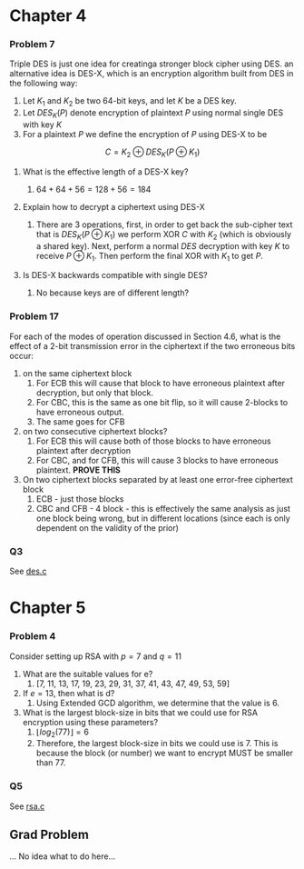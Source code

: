 # Chapter 4

### Problem 7

Triple DES is just one idea for creatinga stronger block cipher using DES. an alternative idea is DES-X, which is an encryption algorithm built from DES in the following way:

1.  Let $K_1$ and $K_2$ be two 64-bit keys, and let $K$ be a DES key.
2.  Let $DES_K(P)$ denote encryption of plaintext $P$ using normal single DES with key $K$
3.  For a plaintext $P$ we define the encryption of $P$ using DES-X to be

$$C = K_2 \oplus DES_K(P\oplus K_1)$$

1.  What is the effective length of a DES-X key?
    1. $64 + 64 + 56 = 128 + 56 = 184$
1.  Explain how to decrypt a ciphertext using DES-X
    1. There are 3 operations, first, in order to get back the sub-cipher text that is $DES_K(P\oplus K_1)$ we perform XOR $C$ with $K_2$ (which is obviously a shared key). Next, perform a normal $DES$ decryption with key $K$ to receive $P \oplus K_1$. Then perform the final XOR with $K_1$ to get $P$.
1.  Is DES-X backwards compatible with single DES?

    1. No because keys are of different length?

### Problem 17

For each of the modes of operation discussed in Section 4.6, what is the effect of a 2-bit transmission error in the ciphertext if the two erroneous bits occur:

1. on the same ciphertext block
   1. For ECB this will cause that block to have erroneous plaintext after decryption, but only that block.
   2. For CBC, this is the same as one bit flip, so it will cause 2-blocks to have erroneous output.
   3. The same goes for CFB
2. on two consecutive ciphertext blocks?
   1. For ECB this will cause both of those blocks to have erroneous plaintext after decryption
   2. For CBC, and for CFB, this will cause 3 blocks to have erroneous plaintext. **PROVE THIS**
3. On two ciphertext blocks separated by at least one error-free ciphertext block
   1. ECB - just those blocks
   2. CBC and CFB - 4 block - this is effectively the same analysis as just one block being wrong, but in different locations (since each is only dependent on the validity of the prior)

### Q3

See [des.c](../src/des.c)

# Chapter 5

### Problem 4

Consider setting up RSA with $p=7$ and $q=11$

1. What are the suitable values for e?
   1. [7, 11, 13, 17, 19, 23, 29, 31, 37, 41, 43, 47, 49, 53, 59]
2. If $e=13$, then what is d?
   1. Using Extended GCD algorithm, we determine that the value is 6.
3. What is the largest block-size in bits that we could use for RSA encryption using these parameters?
   1. $\lfloor log_2(77) \rfloor = 6$
   2. Therefore, the largest block-size in bits we could use is 7. This is because the block (or number) we want to encrypt MUST be smaller than 77.

### Q5

See [rsa.c](../src/rsa.c)

## Grad Problem

... No idea what to do here...
